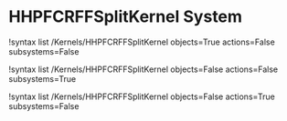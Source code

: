 <!-- MOOSE Documentation Stub: Remove this when content is added. -->

# HHPFCRFFSplitKernel System

!syntax list /Kernels/HHPFCRFFSplitKernel objects=True actions=False subsystems=False

!syntax list /Kernels/HHPFCRFFSplitKernel objects=False actions=False subsystems=True

!syntax list /Kernels/HHPFCRFFSplitKernel objects=False actions=True subsystems=False
